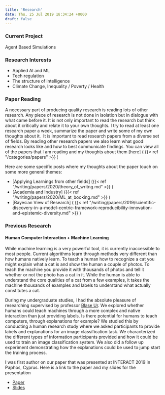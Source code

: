 ```yaml
---
title: 'Research'
date: Thu, 25 Jul 2019 18:34:24 +0000
draft: false
---
```


### Current Project

Agent Based Simulations

### Research Interests

* Applied AI and ML
* Tech regulation
* The structure of intelligence
* Climate Change, Inequality / Poverty / Health

### Paper Reading

A necessary part of producing quality research is reading lots of other research. Any piece of research is not done in isolation but in dialogue with what came before it. It is not only important to read the research but think about it critically and relate it to your own thoughts. I try to read at least one research paper a week, summarize the paper and write some of my own thoughts about it.  It is important to read research papers from a diverse set of fields. By reading other research papers we also learn what good research looks like and how to best communicate findings. You can view all of the papers that I am reading and my thoughts about them [here]
(
{{< ref  "/categories/papers"  >}} )

Here are some specific posts where my thoughts about the paper touch on some more general themes:

* [Applying Learnings from other fields] ({{< ref  "/writing/papers/2020/theory_of_writng.md"  >}} )
* [Academia and Industry] ({{< ref  "/writing/papers/2020/ML_at_booking.md"  >}} )
* [Bayesian View of Research] (
                {{< ref  "/writing/papers/2019/scientific-discovery-in-a-model-centric-framework-reproducibility-innovation-and-epistemic-diversity.md"  >}} )

### Previous Research

#### Human Computer Interaction + Machine Learning

While machine learning is a very powerful tool, it is currently inaccessible to most people. Current algorithms  learn through methods very different than how humans natively learn. To teach a human how to recognize a cat you might explain what a cat is and show the human a couple of photos. To teach the machine you provide it with thousands of photos and tell it whether or not the photo has a cat in it. While the human is able to understand the core qualities of a cat from a few examples, it takes the machine thousands of examples and labels to understand what actually constitutes a cat.

During my undergraduate studies, I had the absolute pleasure of researching supervised by professor [Blase Ur](https://www.blaseur.com/). We explored whether humans could teach machines through a more complex and native interaction than just providing labels. Is there potential for humans to teach computers, through explanations for example? We studied this by conducting a human research study where we asked participants to provide labels and explanations for an image classification task. We characterized the different types of information participants provided and how it could be used to train an image classification system. We also did a follow up experiment demonstrating how the explanations could be used to jump start the training process.

I was first author on our paper that was presented at INTERACT 2019 in Paphos, Cyprus. Here is a link to the paper and my slides for the presentation

- [Paper](https://www.blaseur.com/papers/hciml-interact19.pdf)
- [Slides](https://docs.google.com/presentation/d/15xa1brGV56HIsfpYsg8ZHMsHUWOyDnr5Odh8jo05kFI/edit?usp=sharing)


